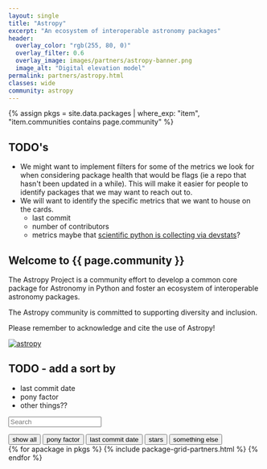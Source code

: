 ```yaml
---
layout: single
title: "Astropy"
excerpt: "An ecosystem of interoperable astronomy packages"
header:
  overlay_color: "rgb(255, 80, 0)"
  overlay_filter: 0.6
  overlay_image: images/partners/astropy-banner.png
  image_alt: "Digital elevation model"
permalink: partners/astropy.html
classes: wide
community: astropy
---
```


{%
    assign pkgs = site.data.packages
    | where_exp: "item", "item.communities contains page.community"
%}

## TODO's

- We might want to implement filters for some of the metrics we look for
  when considering package health that would be flags (ie a repo that hasn't been updated in a while). This will make it easier for people to identify packages that we may want to reach out to.
- We will want to identify the specific metrics that we want to house on the cards.
  - last commit
  - number of contributors
  - metrics maybe that [scientific python is collecting via devstats](https://devstats.scientific-python.org/_generated/astropy.html)?

## Welcome to {{ page.community }}

The Astropy Project is a community effort to develop a common core package for Astronomy in Python and foster an ecosystem of interoperable astronomy packages.

The Astropy community is committed to supporting diversity and inclusion.

Please remember to acknowledge and cite the use of Astropy!

[![astropy](http://img.shields.io/badge/powered%20by-AstroPy-orange.svg?style=flat)](http://www.astropy.org/)

## TODO - add a sort by

- last commit date
- pony factor
- other things??

<p><input type="text" id="quicksearch" placeholder="Search" /></p>

<div id="filters" class="button-group">
  <button class="button is-checked" data-filter="*">show all</button>
  <button class="button" data-filter=".data-munging">pony factor</button>
  <button class="button" data-filter=".data-extraction">last commit date</button>
  <button class="button" data-filter=".data-retrieval">stars</button>
  <button class="button" data-filter=".data-visualization">something else</button>
</div>

<div class="grid">
{% for apackage in pkgs %}
  {% include package-grid-partners.html %}
{% endfor %}
</div>
